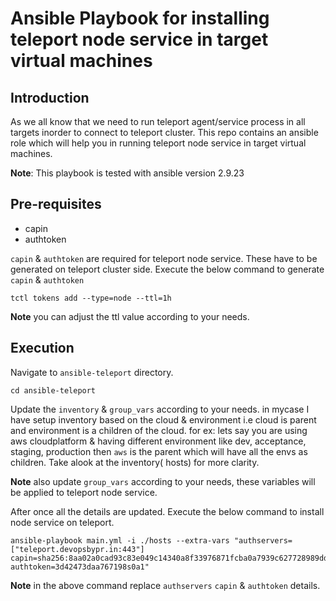 # Ansible Playbook for installing teleport node service in target virtual machines
 
## Introduction

As we all know that we need to run teleport agent/service process in all targets inorder to connect to teleport cluster. This repo contains an ansible role which will help you in running teleport node service in target virtual machines.

**Note**: This playbook is tested with ansible version 2.9.23

## Pre-requisites

- capin
- authtoken

`capin` & `authtoken` are required for teleport node service. These have to be generated on teleport cluster side. Execute the below command to generate `capin` & `authtoken`

```
tctl tokens add --type=node --ttl=1h
```
**Note** you can adjust the ttl value according to your needs.

## Execution

Navigate to `ansible-teleport` directory.

```
cd ansible-teleport
```

Update the `inventory` & `group_vars` according to your needs. in mycase I have setup inventory based on the cloud & environment i.e cloud is parent and environment is a children of the cloud. for ex: lets say you are using aws cloudplatform & having different environment like dev, acceptance, staging, production then `aws` is the parent which will have all the envs as children. Take alook at the inventory(
hosts) for more clarity.

**Note** also update `group_vars` according to your needs, these variables will be applied to teleport node service.

After once all the details are updated. Execute the below command to install node service on teleport.

```
ansible-playbook main.yml -i ./hosts --extra-vars "authservers=["teleport.devopsbypr.in:443"] capin=sha256:8aa02a0cad93c83e049c14340a8f33976871fcba0a7939c627728989dd1 authtoken=3d42473daa767198s0a1"
```

**Note** in the above command replace `authservers` `capin` & `authtoken` details.
